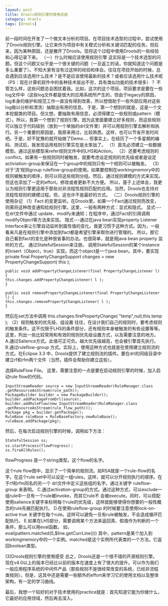 ```yaml
---
layout: post
title: Drools规则引擎的使用总结
category: drools
tags: [drools]
---
```





 前一段时间在开发了一个做文本分析的项目。在项目技术选型的过程中，尝试使用了Drools规则引擎。让它来作为项目中有关模式分析和关键词匹配的任务。但后来，因为某种原因，还是撇开了Drools。现将这个过程中使用Drools的一些经验和心得记录下来。
（一）什么时候应该使用规则引擎
这实际是一个技术选型的问题。但这个问题又似乎是一个很关键的问题（一旦返工的话，你就知道这个问题是多么重要了）。不知大家有没有过这样的经验和体会。往往在项目开始的时候，总会遇到应该选用什么技术？是不是应该使用最新的技术？或者应该选用什么技术呢（PS：现在计算机软件中的各种技术层出不穷，具有类似功能的技术很多）？
不管怎么样，这些问题总会困扰着我。比如，这次的这个项目。项目要求是要在一些log文件中（这些log文件都是很大的应用系统所产生的，但由于legacy的原因，log本身的维护和规范工作一直没有得到改善，所以想借助于一些外部应用对这些log做以分析和清洗）抽取出有用的信息。
于是，第一个想到的就是，这是一个文本挖掘类的项目。但又想，要抽取有用信息，必须得建立一些规则或pattern（模式）。所以，我第一个想到了规则引擎。因为这里面要建立好多规则，而这些规则可以独立于代码级别（放到一个单独的drl文件里）并可以用规则引擎去解析和执行。另一个重要的原因是，我原来用过，比较熟悉。这样，也可以节省开发时间吧。于是，好不犹豫的就开始做了Demo....
但事实上，在经历了一个多星期的编码、测试后，我发现运用规则引擎实在是太笨拙了。
（1）首先必须建立一些数据模型。通过这些模型来refer规则文件中的LHS和Action。
（2）还要考虑规则的conflict。如果有一些规则同时被触发，就要考虑设定规则的优先级或者是设定activiation-group来保证在一个group中的规则只有一个规则可以被触发。
（3）对于‘流’规则group ruleflow-group的使用。如果要控制在workingmemory中的规则被触发的顺序，则可以将这些规则分组。然后，通过规则建模的方式来实现。但这也添加了一定的effort。修改或者更新不大方便。
所以，基于上述体会，我更认为规则引擎更适用于那些对非流程性规则匹配的应用。当然，Drools也支持对流程性规则的建模过程。但，这也许不是最好的方式。
（二）Drools规则引擎的使用杂记
（1）Fact 的变更监听。在Drools里，如果一个Fact通过规则而改变，则需将这种改变通知给规则引擎。这里，一般有两种方式：显式和隐式。
显式---在drl文件中通过 update、modify来通知；在程序中，通过Fact的引用调用modifyObject等方法来实现。
隐式---通过在java bean实现property Listener Interface来让引擎自动监听到属性值的变化。我更习惯于这种方式。因为，一般看来凡是在规则引擎中添加到fact都是希望引擎来帮你进行管理的。 所以，那它自己看到fact的变化是种很省事的办法。也很简单，就是用java bean property 监听的方式。
通过StatefulSession来注册。
调用StatefulSession的某个instance 的insert（Object，true）实现。而这个object是一个java bean。其中，要实现  private final PropertyChangeSupport changes = new PropertyChangeSupport( this );

    public void addPropertyChangeListener(final PropertyChangeListener l) {
    this.changes.addPropertyChangeListener( l );
    }
    
    public void removePropertyChangeListener(final PropertyChangeListener l) {
    this.changes.removePropertyChangeListener( l );
    }

然后在set方法中调用
this.changes.firePropertyChange( "temp",null,this.temp );
（2）规则触发的优先级、组设置 往往，在设计我们自己的规则时，要考虑规则的触发条件。这不仅限于LHS的条件部分，还有规则本身被触发的有些设置等等。这里，列出一些比较常用和有效的规则优先级设置方式，以及需要注意的地方。
A.通过Salience方式。此值可正可负。越大优先级越高，也会被引擎首先执行。
B.通过ruleflow-group 方式。实际上，使用这种方式也就是在使用建立规则流的方式。在Eclipse 3.3 中，Drools提供了建立规则流的插件。要在drl的同级目录中建立rf和rfm两个文件（当然，插件会帮助你建立这些）。

选择RuleFlow File。
这里，需要注意的一点是要在启动规则引擎的时候，加入启动rule flow的代码。

    InputStreamReader source = new InputStreamReader(RuleManager.class
    .getResourceAsStream(rule_path));
    PackageBuilder builder = new PackageBuilder();
    builder.addPackageFromDrl(source);
    builder.addRuleFlow(new InputStreamReader(RuleManager.class
    .getResourceAsStream(rule_flow_path)));
    Package pkg = builder.getPackage();
    RuleBase ruleBase = RuleBaseFactory.newRuleBase();
    ruleBase.addPackage(pkg);

然后，在每次启动规则引擎的时候，调用如下方法：

    StatefulSession ss;
    ss.startProcess(flowProgress)；
    ss.fireAllRules();

flowProgress 是一个string类型。这个flow的名字。

这个rule flow图中，显示了一个简单的规则流。如RSA就是一个rule-flow的名字。在这个rule set中可以设定一组rules。这样，就可以分开规则执行的顺序。在于rf和rfm同名的另一个 drl文件中定义这些组的名字。通过关键字 ruleflow-group 来表明。
C.通过activation-group的方式。通过这种方式，可以exclude一组rule中一旦有一个rule被invoke，而其它rule不 会被execute。同时，可以搭配使用salience关键字来标明每个rule的优先级，这样就能够使得你想要的一般性概念的rule先被匹配执行。
D.在使用ruleflow-group 的时候要注意使用lock-on-active true 关键字在每个rule。这样可以避免一旦有rule被触发，不会造成循环匹配执行。
E.如果在LHS部分，需要调用某个方法来返回真、假值作为判断的一个条件，那么可以用eval函数。
如，eval(pattern.matched(5,$line.getCurrLine()))
其中，pattern是某个加入到workingmemory中的一个实例。matched是这个实例所代表类的一个方法。它返回boolean类型。

(3)Drools规则引擎的使用感受 总之，Drools还是一个很不错的开源规则引擎。 现在v4.0以上的版本已经比以前的版本在速度上有了很大的提升。可以作为我们一般应用程序系统的中间件产品（那些规则不是很经常改变的系统，已经非流程 类规则）。但是，这其中还是需要一些额外的effort来学习它的使用文档以及整体架构，有一定的学习曲线。

最后，我想一个较好的对于技术使用的practice就是：首先知道它能为你做什么，它最好的应用领域，然后再去深入。


